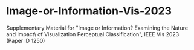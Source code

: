 # Image-or-Information-Vis-2023
Supplementary Material for "Image or Information?  Examining the Nature and Impact\\ of Visualization Perceptual Classification", IEEE VIs 2023 (Paper ID 1250)
